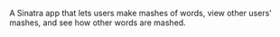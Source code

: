 A Sinatra app that lets users make mashes of words, view other users' mashes, and see how other words are mashed. 
